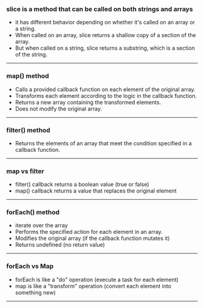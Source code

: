 ### slice is a method that can be called on both strings and arrays 
- it has different behavior depending on whether it's called on an array or a string.
- When called on an array, slice returns a shallow copy of a section of the array.
- But when called on a string, slice returns a substring, which is a section of the string. 
---
### map() method
- Calls a provided callback function on each element of the original array.
- Transforms each element according to the logic in the callback function.
- Returns a new array containing the transformed elements.
- Does not modify the original array.
---
### filter() method
- Returns the elements of an array that meet the condition specified in a callback function.
---
### map vs filter
- filter() callback returns a boolean value (true or false)
- map() callback returns a value that replaces the original element
---
### forEach() method
-  iterate over the array
- Performs the specified action for each element in an array.
- Modifies the original array (if the callback function mutates it)
- Returns undefined (no return value)
---
### forEach vs Map
- forEach is like a "do" operation (execute a task for each element)
- map is like a "transform" operation (convert each element into something new)
---

